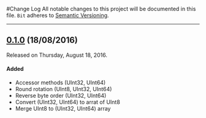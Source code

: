 #Change Log
All notable changes to this project will be documented in this file.
`Bit` adheres to [Semantic Versioning](http://semver.org/).

---

## [0.1.0](https://github.com/mlachmish/Bit/releases/tag/0.1.0) (18/08/2016)
Released on Thursday, August 18, 2016.

#### Added
* Accessor methods (UInt32, UInt64)
* Round rotation (UInt8, UInt32, UInt64)
* Reverse byte order (UInt32, UInt64)
* Convert (UInt32, UInt64) to arrat of UInt8
* Merge UInt8 to (UInt32, UInt64) array
